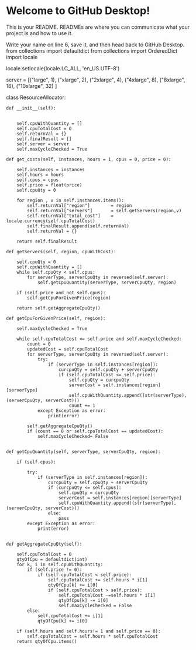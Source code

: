 # Welcome to GitHub Desktop!

This is your README. READMEs are where you can communicate what your project is and how to use it.

Write your name on line 6, save it, and then head back to GitHub Desktop.
from collections import defaultdict
from collections import OrderedDict
import locale

locale.setlocale(locale.LC_ALL, 'en_US.UTF-8')


server = [("large", 1), 
		  ("xlarge", 2), 
		  ("2xlarge", 4), 
		  ("4xlarge", 8), 
		  ("8xlarge", 16), 
		  ("10xlarge", 32)
		 ]



class ResourceAllocator:
	

	def __init__(self):
		

		self.cpuWithQuantity = []
		self.cpuTotalCost = 0
		self.returnVal = {}
		self.finalResult = []
		self.server = server
		self.maxCycleChecked = True

	def get_costs(self, instances, hours = 1, cpus = 0, price = 0):
		
		self.instances = instances
		self.hours = hours
		self.cpus = cpus
		self.price = float(price)
		self.cpuQty = 0

		for region , v in self.instances.items():
			self.returnVal["region"] 		= region
			self.returnVal["servers"]		= self.getServers(region,v)
			self.returnVal["total_cost"] 	= locale.currency(self.cpuTotalCost)
			self.finalResult.append(self.returnVal)
			self.returnVal = {}

		return self.finalResult

	def getServers(self, region, cpuWithCost):
		
		self.cpuQty = 0
		self.cpuWithQuantity = []
		while self.cpuQty < self.cpus:
			for serverType, serverCpuQty in reversed(self.server):
				self.getCpuQuantity(serverType, serverCpuQty, region)

		if (self.price and not self.cpus):
			self.getCpuForGivenPrice(region)

		return self.getAggregateCpuQty()	

	def getCpuForGivenPrice(self, region):
		
		self.maxCycleChecked = True

		while self.cpuTotalCost <= self.price and self.maxCycleChecked:
			count = 0
			updatedCost = self.cpuTotalCost
			for serverType, serverCpuQty in reversed(self.server):
				try:
					if (serverType in self.instances[region]):
						curcpuQty = self.cpuQty + serverCpuQty
						if (self.cpuTotalCost <= self.price):
							self.cpuQty = curcpuQty						
							serverCost = self.instances[region][serverType]
							self.cpuWithQuantity.append((str(serverType), (serverCpuQty, serverCost)))
							count += 1
				except Exception as error:
					print(error)

			self.getAggregateCpuQty()
			if (count == 0 or self.cpuTotalCost == updatedCost):
				self.maxCycleChecked= False


	def getCpuQuantity(self, serverType, serverCpuQty, region):
		
		if (self.cpus):

			try:
				if (serverType in self.instances[region]):
					curcpuQty = self.cpuQty + serverCpuQty
					if (curcpuQty <= self.cpus):
						self.cpuQty = curcpuQty						
						serverCost = self.instances[region][serverType]
						self.cpuWithQuantity.append((str(serverType), (serverCpuQty, serverCost)))
					else:
						pass
			except Exception as error:
				print(error)	


	def getAggregateCpuQty(self):
		
		self.cpuTotalCost = 0
		qtyOfCpu = defaultdict(int)
		for k, i in self.cpuWithQuantity:
			if (self.price != 0):
				if (self.cpuTotalCost < self.price):
					self.cpuTotalCost += self.hours * i[1]
					qtyOfCpu[k] += i[0]
					if (self.cpuTotalCost > self.price):
						self.cpuTotalCost -=self.hours * i[1]
						qtyOfCpu[k] -= i[0]
						self.maxCycleChecked = False
			else:
				self.cpuTotalCost += i[1]
				qtyOfCpu[k] += i[0]

		if (self.hours and self.hours!= 1 and self.price == 0):
			self.cpuTotalCost = self.hours * self.cpuTotalCost 
		return qtyOfCpu.items()
